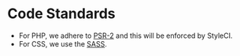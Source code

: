 # Code Standards

- For PHP, we adhere to [PSR-2](https://github.com/php-fig/fig-standards/blob/master/accepted/PSR-2-coding-style-guide.md) and this will be enforced by StyleCI.
- For CSS, we use the [SASS](https://sass-lang.com/).
